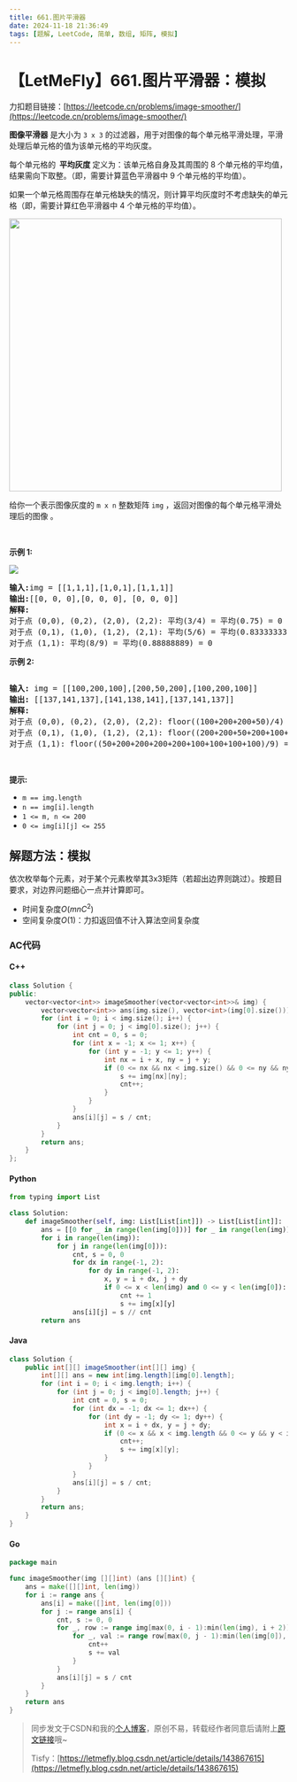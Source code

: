 ```yaml
---
title: 661.图片平滑器
date: 2024-11-18 21:36:49
tags: [题解, LeetCode, 简单, 数组, 矩阵, 模拟]
---
```


# 【LetMeFly】661.图片平滑器：模拟

力扣题目链接：[https://leetcode.cn/problems/image-smoother/](https://leetcode.cn/problems/image-smoother/)

<p><strong>图像平滑器</strong> 是大小为&nbsp;<code>3 x 3</code> 的过滤器，用于对图像的每个单元格平滑处理，平滑处理后单元格的值为该单元格的平均灰度。</p>

<p>每个单元格的<strong>&nbsp; 平均灰度</strong> 定义为：该单元格自身及其周围的 8 个单元格的平均值，结果需向下取整。（即，需要计算蓝色平滑器中 9 个单元格的平均值）。</p>

<p>如果一个单元格周围存在单元格缺失的情况，则计算平均灰度时不考虑缺失的单元格（即，需要计算红色平滑器中 4 个单元格的平均值）。</p>

<p><img src="https://assets.leetcode.com/uploads/2021/05/03/smoother-grid.jpg" style="height: 493px; width: 493px;" /></p>

<p>给你一个表示图像灰度的 <code>m x n</code> 整数矩阵 <code>img</code> ，返回对图像的每个单元格平滑处理后的图像&nbsp;。</p>

<p>&nbsp;</p>

<p><strong>示例 1:</strong></p>

<p><img src="https://assets.leetcode.com/uploads/2021/05/03/smooth-grid.jpg" /></p>

<pre>
<strong>输入:</strong>img = [[1,1,1],[1,0,1],[1,1,1]]
<strong>输出:</strong>[[0, 0, 0],[0, 0, 0], [0, 0, 0]]
<strong>解释:</strong>
对于点 (0,0), (0,2), (2,0), (2,2): 平均(3/4) = 平均(0.75) = 0
对于点 (0,1), (1,0), (1,2), (2,1): 平均(5/6) = 平均(0.83333333) = 0
对于点 (1,1): 平均(8/9) = 平均(0.88888889) = 0
</pre>

<p><strong>示例 2:</strong></p>
<img alt="" src="https://assets.leetcode.com/uploads/2021/05/03/smooth2-grid.jpg" />
<pre>
<strong>输入:</strong> img = [[100,200,100],[200,50,200],[100,200,100]]
<strong>输出:</strong> [[137,141,137],[141,138,141],[137,141,137]]
<strong>解释:</strong>
对于点 (0,0), (0,2), (2,0), (2,2): floor((100+200+200+50)/4) = floor(137.5) = 137
对于点 (0,1), (1,0), (1,2), (2,1): floor((200+200+50+200+100+100)/6) = floor(141.666667) = 141
对于点 (1,1): floor((50+200+200+200+200+100+100+100+100)/9) = floor(138.888889) = 138
</pre>

<p>&nbsp;</p>

<p><strong>提示:</strong></p>

<ul>
	<li><code>m == img.length</code></li>
	<li><code>n == img[i].length</code></li>
	<li><code>1 &lt;= m, n &lt;= 200</code></li>
	<li><code>0 &lt;= img[i][j] &lt;= 255</code></li>
</ul>


    
## 解题方法：模拟

依次枚举每个元素，对于某个元素枚举其3x3矩阵（若超出边界则跳过）。按题目要求，对边界问题细心一点并计算即可。

+ 时间复杂度$O(mnC^2)$
+ 空间复杂度$O(1)$：力扣返回值不计入算法空间复杂度

### AC代码

#### C++

```cpp
class Solution {
public:
    vector<vector<int>> imageSmoother(vector<vector<int>>& img) {
        vector<vector<int>> ans(img.size(), vector<int>(img[0].size()));
        for (int i = 0; i < img.size(); i++) {
            for (int j = 0; j < img[0].size(); j++) {
                int cnt = 0, s = 0;
                for (int x = -1; x <= 1; x++) {
                    for (int y = -1; y <= 1; y++) {
                        int nx = i + x, ny = j + y;
                        if (0 <= nx && nx < img.size() && 0 <= ny && ny < img[0].size()) {
                            s += img[nx][ny];
                            cnt++;
                        }
                    }
                }
                ans[i][j] = s / cnt;
            }
        }
        return ans;
    }
};
```

#### Python

```python
from typing import List

class Solution:
    def imageSmoother(self, img: List[List[int]]) -> List[List[int]]:
        ans = [[0 for _ in range(len(img[0]))] for _ in range(len(img))]
        for i in range(len(img)):
            for j in range(len(img[0])):
                cnt, s = 0, 0
                for dx in range(-1, 2):
                    for dy in range(-1, 2):
                        x, y = i + dx, j + dy
                        if 0 <= x < len(img) and 0 <= y < len(img[0]):
                            cnt += 1
                            s += img[x][y]
                ans[i][j] = s // cnt
        return ans
```

#### Java

```java
class Solution {
    public int[][] imageSmoother(int[][] img) {
        int[][] ans = new int[img.length][img[0].length];
        for (int i = 0; i < img.length; i++) {
            for (int j = 0; j < img[0].length; j++) {
                int cnt = 0, s = 0;
                for (int dx = -1; dx <= 1; dx++) {
                    for (int dy = -1; dy <= 1; dy++) {
                        int x = i + dx, y = j + dy;
                        if (0 <= x && x < img.length && 0 <= y && y < img[0].length) {
                            cnt++;
                            s += img[x][y];
                        }
                    }
                }
                ans[i][j] = s / cnt;
            }
        }
        return ans;
    }
}
```

#### Go

```go
package main

func imageSmoother(img [][]int) (ans [][]int) {
    ans = make([][]int, len(img))
    for i := range ans {
        ans[i] = make([]int, len(img[0]))
        for j := range ans[i] {
            cnt, s := 0, 0
            for _, row := range img[max(0, i - 1):min(len(img), i + 2)] {
                for _, val := range row[max(0, j - 1):min(len(img[0]), j + 2)] {
                    cnt++
                    s += val
                }
            }
            ans[i][j] = s / cnt
        }
    }
    return ans
}
```

> 同步发文于CSDN和我的[个人博客](https://blog.letmefly.xyz/)，原创不易，转载经作者同意后请附上[原文链接](https://blog.letmefly.xyz/2024/11/18/LeetCode%200661.%E5%9B%BE%E7%89%87%E5%B9%B3%E6%BB%91%E5%99%A8/)哦~
>
> Tisfy：[https://letmefly.blog.csdn.net/article/details/143867615](https://letmefly.blog.csdn.net/article/details/143867615)

